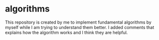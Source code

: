 # algorithms

This repository is created by me to implement fundamental algorithms by myself while I am trying to understand them better. I added comments that explains how the algorithm works and I think they are helpful.
